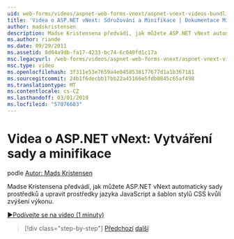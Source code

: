 ```yaml
---
uid: web-forms/videos/aspnet-web-forms-vnext/aspnet-vnext-videos-bundling-and-minification
title: 'Videa o ASP.NET vNext: Sdružování a Minifikace | Dokumentace Microsoftu'
author: madskristensen
description: Madse Kristensena předvádí, jak můžete ASP.NET vNext automaticky sady prostředků a upravit prostředky jazyka JavaScript a šablon stylů CSS kvůli zvýšení výkonu.
ms.author: riande
ms.date: 09/29/2011
ms.assetid: 8d04a9db-fa17-4233-bc74-6c040fd1c17a
msc.legacyurl: /web-forms/videos/aspnet-web-forms-vnext/aspnet-vnext-videos-bundling-and-minification
msc.type: video
ms.openlocfilehash: 3f311e53e7659a4e0458538177677d1a1b367181
ms.sourcegitcommit: 24b1f6decbb17bb22a45166e5fdb0845c65af498
ms.translationtype: MT
ms.contentlocale: cs-CZ
ms.lasthandoff: 03/01/2019
ms.locfileid: "57076603"
---
```

<a name="aspnet-vnext-videos-bundling-and-minification"></a>Videa o ASP.NET vNext: Vytváření sady a minifikace
====================
podle [Autor: Mads Kristensen](https://github.com/madskristensen)

Madse Kristensena předvádí, jak můžete ASP.NET vNext automaticky sady prostředků a upravit prostředky jazyka JavaScript a šablon stylů CSS kvůli zvýšení výkonu.

[&#9654;Podívejte se na video (1 minuty)](https://channel9.msdn.com/Blogs/ASP-NET-Site-Videos/aspnet-vnext-videos-bundling-and-minification)

> [!div class="step-by-step"]
> [Předchozí](aspnet-45-web-forms-strong-typed-data-controls.md)
> [další](getting-started-with-the-next-version-of-aspnet.md)
